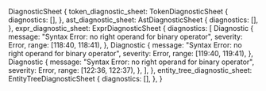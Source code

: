 DiagnosticSheet {
    token_diagnostic_sheet: TokenDiagnosticSheet {
        diagnostics: [],
    },
    ast_diagnostic_sheet: AstDiagnosticSheet {
        diagnostics: [],
    },
    expr_diagnostic_sheet: ExprDiagnosticSheet {
        diagnostics: [
            Diagnostic {
                message: "Syntax Error: no right operand for binary operator",
                severity: Error,
                range: [118:40, 118:41),
            },
            Diagnostic {
                message: "Syntax Error: no right operand for binary operator",
                severity: Error,
                range: [119:40, 119:41),
            },
            Diagnostic {
                message: "Syntax Error: no right operand for binary operator",
                severity: Error,
                range: [122:36, 122:37),
            },
        ],
    },
    entity_tree_diagnostic_sheet: EntityTreeDiagnosticSheet {
        diagnostics: [],
    },
}